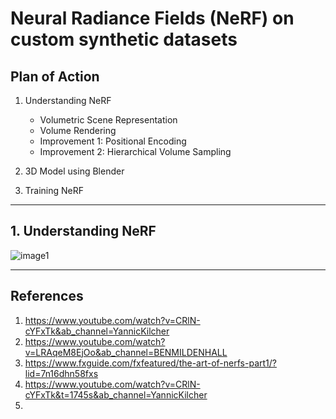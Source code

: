 # Neural Radiance Fields (NeRF) on custom synthetic datasets


## Plan of Action
1. Understanding NeRF
     - Volumetric Scene Representation
     - Volume Rendering
     - Improvement 1: Positional Encoding
     - Improvement 2: Hierarchical Volume Sampling

3. 3D Model using Blender

4. Training NeRF


---------------

## 1. Understanding NeRF




![image1](https://github.com/yudhisteer/Training-a-Neural-Radiance-Fields-NeRF-/assets/59663734/673bcdde-e529-421c-ab15-fe0f8ff66475)





--------------------------






## References
1. https://www.youtube.com/watch?v=CRlN-cYFxTk&ab_channel=YannicKilcher
2. https://www.youtube.com/watch?v=LRAqeM8EjOo&ab_channel=BENMILDENHALL
3. https://www.fxguide.com/fxfeatured/the-art-of-nerfs-part1/?lid=7n16dhn58fxs
4. https://www.youtube.com/watch?v=CRlN-cYFxTk&t=1745s&ab_channel=YannicKilcher
5. 
